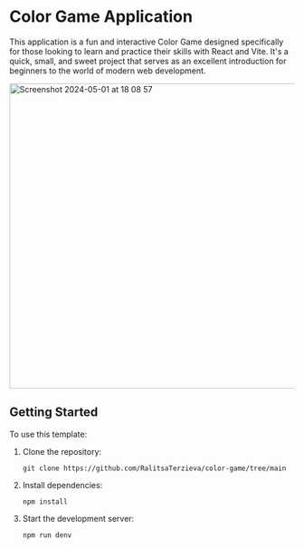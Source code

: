 # Color Game Application

This application is a fun and interactive Color Game designed specifically for those looking to learn and practice their skills with React and Vite. It's a quick, small, and sweet project that serves as an excellent introduction for beginners to the world of modern web development.

<img width="539" alt="Screenshot 2024-05-01 at 18 08 57" src="https://github.com/RalitsaTerzieva/color-game/assets/62655641/0bcc588f-9cce-44d5-8a3a-ff0dd88ca646">

## Getting Started

To use this template:

1. Clone the repository:
   ```
   git clone https://github.com/RalitsaTerzieva/color-game/tree/main
   ```
   
2. Install dependencies:
    ```
    npm install
    ```
3. Start the development server:

   ```
   npm run denv
   ```
